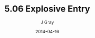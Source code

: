 ---
title: '5.06 Explosive Entry'
alt: 'Mysteries of the Arcana'
date: '2014-04-16'
author: 'J Gray'
artist: 'Keira'
chapter: '5 Inn Trouble'
filler: false
---